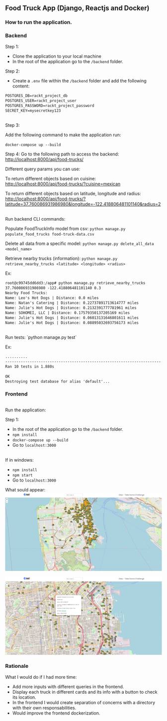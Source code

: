 ## Food Truck App (Django, Reactjs and Docker)

### How to run the application.

### Backend

Step 1:

* Clone the application to your local machine
* In the root of the application go to the `/backend` folder.

Step 2:

* Create a `.env` file within the `/backend` folder and add the following content:

``` .env
POSTGRES_DB=rackt_project_db
POSTGRES_USER=rackt_project_user
POSTGRES_PASSWORD=rackt_project_password
SECRET_KEY=mysecretkey123
```
<br>
Step 3:

Add the following command to make the application run:

`docker-compose up --build`

Step 4:
Go to the following path to access the backend:
<br>
[http://localhost:8000/api/food-trucks/](http://localhost:8000/api/food-trucks/)

Different query params you can use:

To return different objects based on cuisine:
<br>
[http://localhost:8000/api/food-trucks/?cuisine=mexican](http://localhost:8000/api/food-trucks/?cuisine=mexican)

To return different objects based on latitude, longitude and radius:
<br>
[http://localhost:8000/api/food-trucks/?latitude=37.760086931986980&longitude=-122.418806481101140&radius=2](http://localhost:8000/api/food-trucks/?latitude=37.760086931986980&longitude=-122.418806481101140&radius=2)

<br>
Run backend CLI commands:

Populate FoodTruckInfo model from csv:
`python manage.py populate_food_trucks food-truck-data.csv`

Delete all data from a specific model:
`python manage.py delete_all_data <model_name>`

Retrieve nearby trucks (information):
`python manage.py retrieve_nearby_trucks <latitude> <longitude> <radius>`

Ex:
```
root@c99745dd6dd3:/app# python manage.py retrieve_nearby_trucks 37.760086931986980 -122.418806481101140 0.3
Nearby Food Trucks:
Name: Leo's Hot Dogs | Distance: 0.0 miles
Name: Natan's Catering | Distance: 0.22737891713614777 miles
Name: Julie's Hot Dogs | Distance: 0.2132391777781961 miles
Name: SOHOMEI, LLC | Distance: 0.17579350137205169 miles
Name: Julie's Hot Dogs | Distance: 0.06013131646801611 miles
Name: Julie's Hot Dogs | Distance: 0.08895032693756173 miles
```

<br>
Run tests:
`python manage.py test`

Ex:

```
..........
----------------------------------------------------------------------
Ran 10 tests in 1.880s

OK
Destroying test database for alias 'default'...
```

### Frontend
<br>
Run the application:

Step 1:

* In the root of the application go to the `/backend` folder.
* `npm install`
* `docker-compose up --build`
* Go to `localhost:3000`

<br>
If in windows:

* `npm install`
* `npm start`
* Go to `localhost:3000`

What sould appear:
![image.png](.media/image.png)

![image.png](.media/image_2.png)

### Rationale

What I would do if I had more time:
- Add more inputs with different queries in the frontend.
- Display each truck in different cards and its info with a button to check its location.
- In the frontend I would create separation of concerns with a directory with their own responsabilities.
- Would improve the frontend dockerization. 
